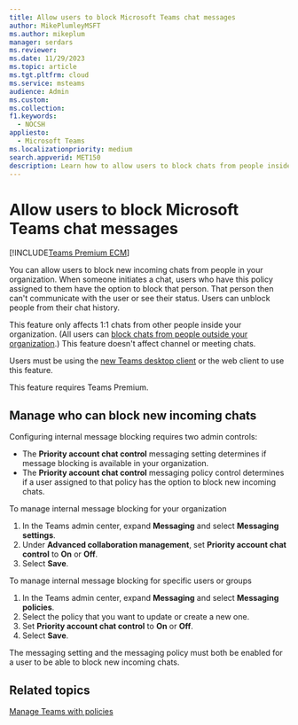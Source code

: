 ```yaml
---
title: Allow users to block Microsoft Teams chat messages
author: MikePlumleyMSFT
ms.author: mikeplum
manager: serdars
ms.reviewer: 
ms.date: 11/29/2023
ms.topic: article
ms.tgt.pltfrm: cloud
ms.service: msteams
audience: Admin
ms.custom: 
ms.collection: 
f1.keywords: 
  - NOCSH
appliesto: 
  - Microsoft Teams
ms.localizationpriority: medium
search.appverid: MET150
description: Learn how to allow users to block chats from people inside your organization.
---
```


# Allow users to block Microsoft Teams chat messages

[!INCLUDE[Teams Premium ECM](includes/teams-premium-ecm.md)]

You can allow users to block new incoming chats from people in your organization. When someone initiates a chat, users who have this policy assigned to them have the option to block that person. That person then can't communicate with the user or see their status. Users can unblock people from their chat history.

This feature only affects 1:1 chats from other people inside your organization. (All users can [block chats from people outside your organization](https://support.microsoft.com/office/5b590992-c938-4ed9-933b-37ee1fb84d32).) This feature doesn't affect channel or meeting chats.

Users must be using the [new Teams desktop client](new-teams-desktop-admin.md) or the web client to use this feature.

This feature requires Teams Premium.

## Manage who can block new incoming chats

Configuring internal message blocking requires two admin controls:
- The **Priority account chat control** messaging setting determines if message blocking is available in your organization.
- The **Priority account chat control** messaging policy control determines if a user assigned to that policy has the option to block new incoming chats.

To manage internal message blocking for your organization
1. In the Teams admin center, expand **Messaging** and select **Messaging settings**.
1. Under **Advanced collaboration management**, set **Priority account chat control** to **On** or **Off**.
1. Select **Save**.

To manage internal message blocking for specific users or groups
1. In the Teams admin center, expand **Messaging** and select **Messaging policies**.
1. Select the policy that you want to update or create a new one.
1. Set **Priority account chat control** to **On** or **Off**.
1. Select **Save**.

The messaging setting and the messaging policy must both be enabled for a user to be able to block new incoming chats.

## Related topics

[Manage Teams with policies](manage-teams-with-policies.md)
